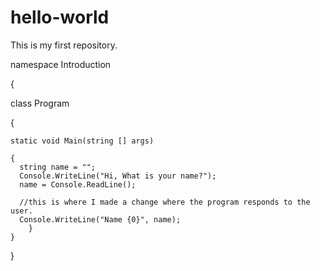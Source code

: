 # hello-world
This is my first repository.


namespace Introduction 

{
  
  class Program
 
 {
    
    static void Main(string [] args)
    
    {
      string name = "";
      Console.WriteLine("Hi, What is your name?");
      name = Console.ReadLine();
      
      //this is where I made a change where the program responds to the user.
      Console.WriteLine("Name {0}", name);
        }
    }




}

